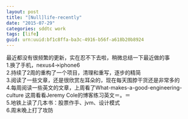 ```yaml
---
layout: post
title: "[Null]life-recently"
date: "2015-07-29"
categories: sddtc work
tags: [life]
guid: urn:uuid:bf1c8ffa-ba3c-4916-b56f-a618b20b8924
---
```


最近都没有很频繁的更新，实在忍不下去啦，稍微总结一下最近做的事  
1.换了手机，nexus4->iphone6  
2.持续了2周的重构了一个项目，清理和重写，逐步的精简  
3.阅读了一些文章，还是很欣赏左耳朵的，现在每天围脖干货还是非常多的  
4.每周阅读一些英文的文章，上周看了What-makes-a-good-engineering-culture
这周看看Jeremy Cole的博客练习英文＝。＝  
5.地铁上读了几本书：股票作手、jvm、设计模式  
6.周末晚上打了攻防  
